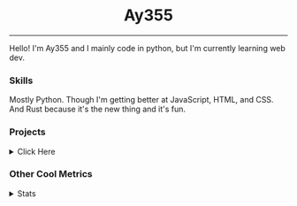 <h1 align="center"><b>Ay355</b></h1>

---

Hello! I'm Ay355 and I mainly code in python, but I'm currently learning web dev.


### Skills

Mostly Python. Though I'm getting better at JavaScript, HTML, and CSS. And Rust because it's the new thing and it's fun.


### Projects

<details>
 <summary>Click Here</summary>
<br>

 This is probably out of date

[Standle](https://discord.com/oauth2/authorize?client_id=810345494223781899&scope=bot&permissions=8)
 - A multipurpose discord bot for your discord server. Has useful and fun commands for you to mess around with. Made with [discord.py](https://www.github.com/Rapptz/discord.py).

[RoboAy355](https://github.com/Ay-355/RoboAy355)
 - A personal discord bot that I use for random things.

[Asyncdictionary](https://github.com/Ay-355/asyncdictionary)
 - An async wrapper for the freedictionaryAPI. See the README for more info.

 
That's pretty much it, other stuff is closed-source.
 
</details>


### Other Cool Metrics


<details>
<summary>Stats</summary>
<br>
 
<a href="https://github.com/Ay-355">
 <img align="center" src="https://github-readme-stats.vercel.app/api?username=Ay-355&theme=tokyonight&show_icons=true&count_private=true&hide_border=true" />
</a><a href="https://github.com/Ay-355">
  <img align="center" src="https://github-readme-stats.vercel.app/api/top-langs/?username=Ay-355&hide=toml,yaml,cmake&layout=compact&langs_count=8&theme=tokyonight&hide_border=true" />
</a>

 
&nbsp; <!-- Space character to put some space between the different stat types. -->

 
<!--START_SECTION:waka-->
**🐱 My GitHub Data** 

> 🏆 589 Contributions in the Year 2021
 > 
> 📦 1.5 kB Used in GitHub's Storage 
 > 
> 🚫 Not Opted to Hire
 > 
> 📜 13 Public Repositories 
 > 
> 🔑 3 Private Repositories  
 > 
**I'm a Night 🦉** 

```text
🌞 Morning    16 commits     █░░░░░░░░░░░░░░░░░░░░░░░░   5.73% 
🌆 Daytime    123 commits    ███████████░░░░░░░░░░░░░░   44.09% 
🌃 Evening    133 commits    ████████████░░░░░░░░░░░░░   47.67% 
🌙 Night      7 commits      ░░░░░░░░░░░░░░░░░░░░░░░░░   2.51%

```
📅 **I'm Most Productive on Monday** 

```text
Monday       52 commits     ████░░░░░░░░░░░░░░░░░░░░░   18.64% 
Tuesday      31 commits     ██░░░░░░░░░░░░░░░░░░░░░░░   11.11% 
Wednesday    27 commits     ██░░░░░░░░░░░░░░░░░░░░░░░   9.68% 
Thursday     43 commits     ███░░░░░░░░░░░░░░░░░░░░░░   15.41% 
Friday       46 commits     ████░░░░░░░░░░░░░░░░░░░░░   16.49% 
Saturday     47 commits     ████░░░░░░░░░░░░░░░░░░░░░   16.85% 
Sunday       33 commits     ███░░░░░░░░░░░░░░░░░░░░░░   11.83%

```


📊 **This Week I Spent My Time On** 

```text
💬 Programming Languages: 
Python                   2 hrs 25 mins       █████████████░░░░░░░░░░░░   51.7% 
Lua                      51 mins             ████░░░░░░░░░░░░░░░░░░░░░   18.16% 
Rust                     24 mins             ██░░░░░░░░░░░░░░░░░░░░░░░   8.74% 
PowerShell               24 mins             ██░░░░░░░░░░░░░░░░░░░░░░░   8.64% 
Text                     19 mins             █░░░░░░░░░░░░░░░░░░░░░░░░   6.98%

🔥 Editors: 
Neovim                   4 hrs 4 mins        █████████████████████░░░░   86.58% 
VS Code                  36 mins             ███░░░░░░░░░░░░░░░░░░░░░░   12.97% 
Notepad++                1 min               ░░░░░░░░░░░░░░░░░░░░░░░░░   0.45%

🐱‍💻 Projects: 
school                   2 hrs 12 mins       ███████████░░░░░░░░░░░░░░   47.06% 
Unknown Project          58 mins             █████░░░░░░░░░░░░░░░░░░░░   20.76% 
nvim                     51 mins             ████░░░░░░░░░░░░░░░░░░░░░   18.16% 
haste-cli                16 mins             █░░░░░░░░░░░░░░░░░░░░░░░░   5.84% 
awestar                  13 mins             █░░░░░░░░░░░░░░░░░░░░░░░░   4.89%

💻 Operating System: 
Windows                  4 hrs 41 mins       █████████████████████████   100.0%

```

**I Mostly Code in Python** 

```text
Python                   6 repos             ████████████████░░░░░░░░░   66.67% 
HTML                     1 repo              ██░░░░░░░░░░░░░░░░░░░░░░░   11.11% 
C++                      1 repo              ██░░░░░░░░░░░░░░░░░░░░░░░   11.11% 
Rust                     1 repo              ██░░░░░░░░░░░░░░░░░░░░░░░   11.11%

```



 Last Updated on 19/11/2021
<!--END_SECTION:waka-->
</details>
